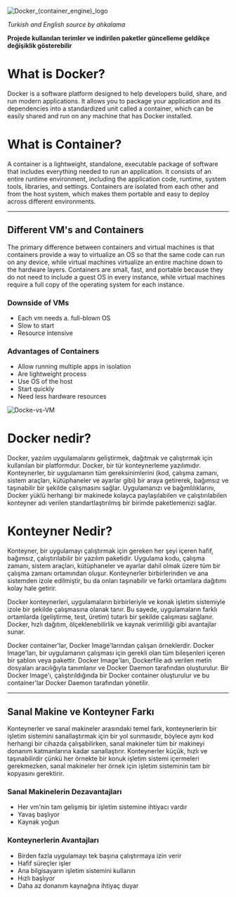 ![Docker_(container_engine)_logo](https://github.com/ahkalama/Inception/assets/116187665/9709d565-62f3-4f5e-a6a4-111c6ec39116)

*Turkish and English source by ahkalama*

**Projede kullanılan terimler ve indirilen paketler güncelleme geldikçe değişiklik gösterebilir**

# What is Docker?

Docker is a software platform designed to help developers build, share, and run modern applications. It allows you to package your application and its dependencies into a standardized unit called a container, which can be easily shared and run on any machine that has Docker installed.

# What is Container?

A container is a lightweight, standalone, executable package of software that includes everything needed to run an application. It consists of an entire runtime environment, including the application code, runtime, system tools, libraries, and settings. Containers are isolated from each other and from the host system, which makes them portable and easy to deploy across different environments.

------------

## Different VM's and Containers

The primary difference between containers and virtual machines is that containers provide a way to virtualize an OS so that the same code can run on any device, while virtual machines virtualize an entire machine down to the hardware layers. Containers are small, fast, and portable because they do not need to include a guest OS in every instance, while virtual machines require a full copy of the operating system for each instance.

### Downside of VMs

- Each vm needs a. full-blown OS
- Slow to start
- Resource intensive

### Advantages of Containers

- Allow running multiple apps in isolation
- Are lightweight process
- Use OS of the host
- Start quickly
- Need less hardware resources

![Docke-vs-VM](https://github.com/ahkalama/Inception/assets/116187665/681bd258-243a-4f8d-aa31-00195b52aeb1)

# Docker nedir?

Docker, yazılım uygulamalarını geliştirmek, dağıtmak ve çalıştırmak için kullanılan bir platformdur. Docker, bir tür konteynerleme yazılımıdır. Konteynerler, bir uygulamanın tüm gereksinimlerini (kod, çalışma zamanı, sistem araçları, kütüphaneler ve ayarlar gibi) bir araya getirerek, bağımsız ve taşınabilir bir şekilde çalışmasını sağlar. Uygulamanızı ve bağımlılıklarını, Docker yüklü herhangi bir makinede kolayca paylaşılabilen ve çalıştırılabilen konteyner adı verilen standartlaştırılmış bir birimde paketlemenizi sağlar.

# Konteyner Nedir?

Konteyner, bir uygulamayı çalıştırmak için gereken her şeyi içeren hafif, bağımsız, çalıştırılabilir bir yazılım paketidir. Uygulama kodu, çalışma zamanı, sistem araçları, kütüphaneler ve ayarlar dahil olmak üzere tüm bir çalışma zamanı ortamından oluşur. Konteynerler birbirlerinden ve ana sistemden izole edilmiştir, bu da onları taşınabilir ve farklı ortamlara dağıtımı kolay hale getirir.

Docker konteynerleri, uygulamaların birbirleriyle ve konak işletim sistemiyle izole bir şekilde çalışmasına olanak tanır. Bu sayede, uygulamaların farklı ortamlarda (geliştirme, test, üretim) tutarlı bir şekilde çalışması sağlanır. Docker, hızlı dağıtım, ölçeklenebilirlik ve kaynak verimliliği gibi avantajlar sunar.

Docker container'lar, Docker Image'larından çalışan örneklerdir. Docker Image'ları, bir uygulamanın çalışması için gerekli olan tüm bileşenleri içeren bir şablon veya pakettir. Docker Image'ları, Dockerfile adı verilen metin dosyaları aracılığıyla tanımlanır ve Docker Daemon tarafından oluşturulur. Bir Docker Image'ı, çalıştırıldığında bir Docker container oluşturulur ve bu container'lar Docker Daemon tarafından yönetilir.

------------

## Sanal Makine ve Konteyner Farkı

Konteynerler ve sanal makineler arasındaki temel fark, konteynerlerin bir işletim sistemini sanallaştırmak için bir yol sunmasıdır, böylece aynı kod herhangi bir cihazda çalışabilirken, sanal makineler tüm bir makineyi donanım katmanlarına kadar sanallaştırır. Konteynerler küçük, hızlı ve taşınabilirdir çünkü her örnekte bir konuk işletim sistemi içermeleri gerekmezken, sanal makineler her örnek için işletim sisteminin tam bir kopyasını gerektirir.

### Sanal Makinelerin Dezavantajları

- Her vm'nin tam gelişmiş bir işletim sistemine ihtiyacı vardır
- Yavaş başlıyor
- Kaynak yoğun

### Konteynerlerin Avantajları

- Birden fazla uygulamayı tek başına çalıştırmaya izin verir
- Hafif süreçler işler
- Ana bilgisayarın işletim sistemini kullanın
- Hızlı başlıyor
- Daha az donanım kaynağına ihtiyaç duyar

